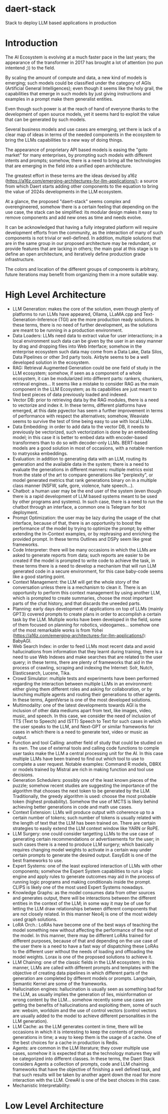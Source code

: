 # daert-stack
Stack to deploy LLM based applications in production

# Introduction
The AI Ecosystem is evolving at a much faster pace in the last years; the appearance of the transformer in 2017 has brought a lot of attention (no pun intentend ;)) to the field.

By scaling the amount of compute and data, a new kind of models is emerging; such models could be classified under the category of AGIs (Artificial General Intelligences); even though it seems
like the holy grail, the capabilities that emerge in such models by just giving instructions and examples in a prompt make them generalist entities.

Even though such power is at the reach of hand of everyone thanks to the development of open source models, yet it seems hard to exploit the value that can be generated by such models.

Several business models and use cases are emerging, yet there is lack of a clear map of ideas in terms of the needed components in the ecosystem to bring the LLMs capabilities to a new
way of doing things.

The appearance of proprietary API based models is easing the "goto market" for many enterprises, by prompting such models with different intents and prompts; somehow, there is a need to bring
all the technologies that are emerging in the field into a unified open architecture.

The greatest effort in these terms are the ideas devised by a16z (https://a16z.com/emerging-architectures-for-llm-applications/); a source from which Daert starts adding other components to the equation
to bring the value of 2024s developments in the LLM ecosystem.

At a glance, the proposed "daert-stack" seems complex and overengineered, somehow there is a certain feeling that depending on the use case, the stack can be simplified: its modular design makes it easy
to remove components and add new ones as time and needs evolve.

It can be acknowledged that having a fully integrated platform will require development efforts from the community, as the interaction of many of such components is not trivial or well-defined.
In addition, multiple solutions that are in the same group in our proposed architecture may be redundant, or provide features that are lacking in others; the main goal at this stage is to define
an open architecture, and iteratively define production grade infrastructure.

The colors and location of the different groups of components is arbitrary, future iterations may benefit from organizing them in a more suitable way.

# High Level Architecture
- LLM Generation: makes the core of the solution, even though plenty of platforms to run LLMs have appeared, Ollama, LLaMA.cpp and Text-Generation-Inference (TGI) are the more production ready solutions. In these terms, there is no need of further development, as the solutions are meant to be running in a production environment.
- Data Loaders: LLMs need data to extract value for user interactions; in a local environment such data can be given by the user in an easy manner by drag and dropping files into Web Interface; somehow in the enterprise ecosystem such data may come from a Data Lake, Data Silos, Data Pipelines or other 3rd party tools. Airbyte seems to be a well developed solution in the ecosystem.
- RAG: Retrieval Augmented Generation could be one field of study in the LLM ecosystem; somehow, if seen as a component of a whole ecosystem, it can be modularized into different parts: rankers, chunkers, retrieval engines... It seems like a mistake to consider RAG as the main component in the LLM Ecosystem; as its capabilities are just meant to find best pieces of data previously loaded and indexed.
- Vector DB: prior to retrieving data by the RAG modules, there is a need to vectorize and index it. In these terms, different platforms have emerged, at this date pgvector has seem a further improvement in terms of performance with respect the alternatives; somehow, Weaviate seems to survive the test of time being easy to use with local LLMs.
- Data Embedding: in order to add data to the vector DB, it needs to previously be vectorized, such vectorization is done by an embedding model; in this case it is better to embed data with encoder-based transformers than to do so with decoder-only LLMs. BERT-based models are a good solution in most of occasions, with a notable mention to matryoska embeddings.
- Evaluation: in addition to generating data with an LLM, routing its generation and the available data in the system; there is a need to evaluate the generations in different manners: multiple metrics exist from the state of the art to compare generations like "perplexity", or model generated metrics that rank generations binary on in a multiple class manner (NSFW, safe, gore, violence, hate speech...).
- Chatbot: a human user may be the end user of the system (even though there is a rapid development of LLM based systems meant to be used by other programs and systems). In such case, there is a need to run the chatbot through an interface, a common one is Telegram for bot deployment.
- Prompt Optimization: the user may be lazy during the usage of the chat interface, because of that, there is an opportunity to boost the performance of the model by trying to optimize the prompt; by either extending the In-Context examples, or by rephrasing and enriching the provided prompt. In these terms Outlines and DSPy seem like great frameworks.
- Code Interpreter: there will be many occasions in which the LLMs are asked to generate reports from data; such reports are easier to be created if the model is prompted to write code to achieve the task, in these terms there is a need to develop a mechanism that will run LLM generated code in a secure environment, for this case baby-code seems like a good starting point.
- Context Management: the LLM will get the whole story of the conversation unless there is a mechanism to clean it. There is an opportunity to perform this context management by using another LLM, which is prompted to create summaries, choose the most important parts of the chat history, and that discards the uneeded parts.
- Planning: early days development of applications on top of LLMs (mainly GPT3) covered prompts to create plans in order to accomplish a certain task by the LLM. Multiple works have been developed in the field, some of them focused on planning for robotics, videogames... somehow one of the most remarkable works is from Yohei (https://a16z.com/emerging-architectures-for-llm-applications/): BabyAGI.
- Web Search Index: in order to feed LLMs most recent data and avoid hallucinations from information that they learnt during training, there is a need to use Web Indexes and make searches that are related to the user query; in these terms, there are plenty of frameworks that aid in the process of crawling, scraping and indexing the Internet: Solr, Nutch, Elasticsearch, Lucene, Tika.
- Crowd Simulator: multiple tests and experiments have been performed regarding the interaction between multiple LLMs in an environment: either giving them different roles and asking for collaboration, or by launching multiple agents and routing their generations to other agents. In these terms, AgentVerse is one of the most developed solutions.
- Multimodality: one of the latest developments towards AGI is the inclusion of other data mediums apart from text, like images, video, music, and speech. In this case, we consider the need of inclusion of TTS (Text to Speech) and (STT) Speech to Text for such cases in which the user speaks to the LLM, and Next-GPT or similar frameworks for cases in which there is a need to generate text, video or music as output.
- Function and tool Calling: another field of study that could be studied on its own. The use of external tools and calling code functions to comple user tasks make the LLM a central processing unit for the AI. In this case multiple LLMs have been trained to find out which tool to use to complete a user request. Notable examples: Command R models, DBRX or models trained by Mistral are rich in making function and tool use decisions.
- Generation Schedulers: possibly one of the least known pieces of the puzzle; somehow recent studies are suggesting the importance of the algorithm that chooses the next token to be generated by the LLM. Traditionally, the greedy algorithm is used: choose the most probable token (highest probability). Somehow the use of MCTS is likely behind achieving better generations in code and math use cases.
- Context Extension: LLMs will produce output with coherence up to a certain number of tokens; such number of tokens is usually related with the length of text that the LLM has been trained on. There are certain strategies to easily extend the LLM context window like YARN or RoPE.
- LLM Surgery: one could consider targetting LLMs to the use case of generating certain recommendations or advertisements for the user; in such cases there is a need to produce LLM surgery; which basically requires changing model weights to activate in a certain way under certain prompts to generate the desired output. EasyEdit is one of the best frameworks to use.
- Expert Systems: one of the least explored interaction of LLMs with other components; somehow the Expert System capabilities to run a logic engine and apply rules to generate outcomes may aid in the process of running logic programs and making conditionals inside the prompt. CLIPS is likely one of the most used Expert Systems nowadays.
- Knowledge Graphs: as the model consumes data from other sources and generates output, there will be interactions between the different entities in the context of the LLM; in some way it may be of use for letting the LLM draw relationships between different components that are not closely related. In this manner Neo4j is one of the most widely used graph solutions.
- LoRA Orch.: LoRAs have become one of the best ways of teaching the model something new without affecting the performance of the rest of the model. In this manner, there may be different LoRAs trained for different purposes, because of that and depending on the use case of the user there is a need to have a fast way of dispatching these LoRAs to the different user without the needs of loading and offloading the model weights. Lorax is one of the proposed solutions to achieve it.
- LLM Chaining: one of the classic fields in the LLM ecosystem; in this manner, LLMs are called with different prompts and templates with the objective of creating data pipelines in which different parts of the generation are completed by different models or prompts. Langchain, Semantic Kernel are some of the frameworks.
- Hallucination engines: hallucination is usually seen as something bad for the LLM, as usually implies the generation of lies, misinformation or wrong content by the LLM... somehow recently some use cases are getting the benefits of hallucinations and exploiting them, some of such are: websim, worldsim and the use of control vectors (control vectors are usually added to the model to achieve different personalities in the LLM generation).
- LLM Cache: as the LLM generates content in time, there will be occasions in which it is interesting to keep the contents of previous generations in time; a way to keep them is the usage of a cache. One of the best choices for a cache in production is Redis.
- Agents: are common in the LLM literature; they cover multiple use cases, somehow it is expected that as the technology matures they will be categorized into different classes. In these terms, the Daert Stack considers Agents a collection of prompts, code and LLM chaining frameworks that have the objective of finishing a well defined task, and that such results will be taken by another agent down the road for more interaction with the LLM. CrewAI is one of the best choices in this case.
- Mechanistic Interpretability:
# Low Level Architecture
